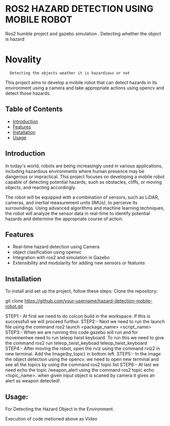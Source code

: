 # ROS2 HAZARD DETECTION USING  MOBILE ROBOT 
Ros2 humble project and  gazebo simulation . Detecting  whether the object is hazard 

# Novality 
      Detecting the objects weather it is hazardious or not 

This project aims to develop a mobile robot that can detect hazards in its environment using a camera and take appropriate actions using opencv and detect those hazards.

## Table of Contents
- [Introduction](#introduction)
- [Features](#features)
- [Installation](#installation)
- [Usage](#usage)

## Introduction

In today's world, robots are being increasingly used in various applications, including hazardous environments where human presence may be dangerous or impractical. This project focuses on developing a mobile robot capable of detecting potential hazards, such as obstacles, cliffs, or moving objects, and reacting accordingly.

The robot will be equipped with a combination of sensors, such as LiDAR, cameras, and inertial measurement units (IMUs), to perceive its surroundings. Using advanced algorithms and machine learning techniques, the robot will analyze the sensor data in real-time to identify potential hazards and determine the appropriate course of action.

## Features
- Real-time hazard detection using Camera 
- object clasification using openvc
- Integration with ros2 and simulation in Gazebo 
- Extensibility and modularity for adding new sensors or features

## Installation

To install and set up the project, follow these steps:
Clone the repository:

   git clone https://github.com/your-username/hazard-detection-mobile-robot.git

STEP1:-
At first we need to do colcon build in the workspace. If this is successfull we will proceed furthur.
STEP2:-
Next we need to run the launch file using the command ros2 launch <package_name> <script_name>
STEP3:-
When we are running this code gazebo will run and for movementwe need to run teleop twist keyboard. To run this we need to give the command ros2 run teleop_twist_keyboad teleop_twist_keyboard
STEP4:-
After moving the robot, open the rviz using the command rviz2 in new terminal. Add the Image(by_topic) in bottom left.
STEP5:-
In the image the object detection using the opencv. we need to open new terminal and see all the topics by using the command ros2 topic list
STEP6:-
At last we need echo the topic /weapon_alert using the command ros2 topic echo <topic_name>. when given input object is scaned by camera it gives an alert as weapon detected!. 

## Usage:
For Detecting the Hazard Object in the Environment.

Execution of code metioned above as Video
